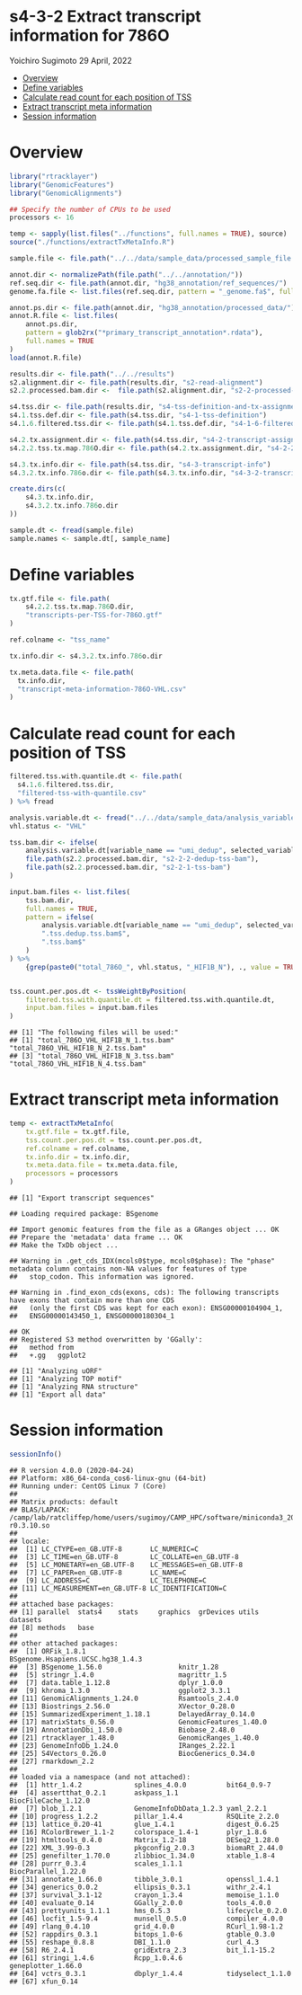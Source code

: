 s4-3-2 Extract transcript information for 786O
================
Yoichiro Sugimoto
29 April, 2022

  - [Overview](#overview)
  - [Define variables](#define-variables)
  - [Calculate read count for each position of
    TSS](#calculate-read-count-for-each-position-of-tss)
  - [Extract transcript meta
    information](#extract-transcript-meta-information)
  - [Session information](#session-information)

# Overview

``` r
library("rtracklayer")
library("GenomicFeatures")
library("GenomicAlignments")

## Specify the number of CPUs to be used
processors <- 16

temp <- sapply(list.files("../functions", full.names = TRUE), source)
source("./functions/extractTxMetaInfo.R")

sample.file <- file.path("../../data/sample_data/processed_sample_file.csv")

annot.dir <- normalizePath(file.path("../../annotation/"))
ref.seq.dir <- file.path(annot.dir, "hg38_annotation/ref_sequences/")
genome.fa.file <- list.files(ref.seq.dir, pattern = "_genome.fa$", full.names = TRUE)

annot.ps.dir <- file.path(annot.dir, "hg38_annotation/processed_data/")
annot.R.file <- list.files(
    annot.ps.dir,
    pattern = glob2rx("*primary_transcript_annotation*.rdata"),
    full.names = TRUE
)
load(annot.R.file)

results.dir <- file.path("../../results")
s2.alignment.dir <- file.path(results.dir, "s2-read-alignment")
s2.2.processed.bam.dir <-  file.path(s2.alignment.dir, "s2-2-processed-data")

s4.tss.dir <- file.path(results.dir, "s4-tss-definition-and-tx-assignment")
s4.1.tss.def.dir <- file.path(s4.tss.dir, "s4-1-tss-definition")
s4.1.6.filtered.tss.dir <- file.path(s4.1.tss.def.dir, "s4-1-6-filtered-tss")

s4.2.tx.assignment.dir <- file.path(s4.tss.dir, "s4-2-transcript-assignment")
s4.2.2.tss.tx.map.786O.dir <- file.path(s4.2.tx.assignment.dir, "s4-2-2-tss-transcript-mapping-786O")

s4.3.tx.info.dir <- file.path(s4.tss.dir, "s4-3-transcript-info")
s4.3.2.tx.info.786o.dir <- file.path(s4.3.tx.info.dir, "s4-3-2-transcript-info-for-786O")

create.dirs(c(
    s4.3.tx.info.dir,
    s4.3.2.tx.info.786o.dir
))

sample.dt <- fread(sample.file)
sample.names <- sample.dt[, sample_name]
```

# Define variables

``` r
tx.gtf.file <- file.path(
    s4.2.2.tss.tx.map.786O.dir,
    "transcripts-per-TSS-for-786O.gtf"
)

ref.colname <- "tss_name"

tx.info.dir <- s4.3.2.tx.info.786o.dir

tx.meta.data.file <- file.path(
  tx.info.dir,
  "transcript-meta-information-786O-VHL.csv"
)
```

# Calculate read count for each position of TSS

``` r
filtered.tss.with.quantile.dt <- file.path(
  s4.1.6.filtered.tss.dir,
  "filtered-tss-with-quantile.csv"
) %>% fread

analysis.variable.dt <- fread("../../data/sample_data/analysis_variables.csv")
vhl.status <- "VHL"

tss.bam.dir <- ifelse(
    analysis.variable.dt[variable_name == "umi_dedup", selected_variable] == "dedup",
    file.path(s2.2.processed.bam.dir, "s2-2-2-dedup-tss-bam"),
    file.path(s2.2.processed.bam.dir, "s2-2-1-tss-bam")
)

input.bam.files <- list.files(
    tss.bam.dir,
    full.names = TRUE,
    pattern = ifelse(
        analysis.variable.dt[variable_name == "umi_dedup", selected_variable] == "dedup",
        ".tss.dedup.tss.bam$",
        ".tss.bam$"
    )
) %>%
    {grep(paste0("total_786O_", vhl.status, "_HIF1B_N"), ., value = TRUE)}


tss.count.per.pos.dt <- tssWeightByPosition(
    filtered.tss.with.quantile.dt = filtered.tss.with.quantile.dt,
    input.bam.files = input.bam.files
)
```

    ## [1] "The following files will be used:"
    ## [1] "total_786O_VHL_HIF1B_N_1.tss.bam" "total_786O_VHL_HIF1B_N_2.tss.bam"
    ## [3] "total_786O_VHL_HIF1B_N_3.tss.bam" "total_786O_VHL_HIF1B_N_4.tss.bam"

# Extract transcript meta information

``` r
temp <- extractTxMetaInfo(
    tx.gtf.file = tx.gtf.file,
    tss.count.per.pos.dt = tss.count.per.pos.dt,
    ref.colname = ref.colname,
    tx.info.dir = tx.info.dir,
    tx.meta.data.file = tx.meta.data.file,
    processors = processors
)
```

    ## [1] "Export transcript sequences"

    ## Loading required package: BSgenome

    ## Import genomic features from the file as a GRanges object ... OK
    ## Prepare the 'metadata' data frame ... OK
    ## Make the TxDb object ...

    ## Warning in .get_cds_IDX(mcols0$type, mcols0$phase): The "phase" metadata column contains non-NA values for features of type
    ##   stop_codon. This information was ignored.

    ## Warning in .find_exon_cds(exons, cds): The following transcripts have exons that contain more than one CDS
    ##   (only the first CDS was kept for each exon): ENSG00000104904_1,
    ##   ENSG00000143450_1, ENSG00000180304_1

    ## OK
    ## Registered S3 method overwritten by 'GGally':
    ##   method from   
    ##   +.gg   ggplot2

    ## [1] "Analyzing uORF"
    ## [1] "Analyzing TOP motif"
    ## [1] "Analyzing RNA structure"
    ## [1] "Export all data"

# Session information

``` r
sessionInfo()
```

    ## R version 4.0.0 (2020-04-24)
    ## Platform: x86_64-conda_cos6-linux-gnu (64-bit)
    ## Running under: CentOS Linux 7 (Core)
    ## 
    ## Matrix products: default
    ## BLAS/LAPACK: /camp/lab/ratcliffep/home/users/sugimoy/CAMP_HPC/software/miniconda3_20200606/envs/five_prime_seq_for_VHL_loss_v0.2.1/lib/libopenblasp-r0.3.10.so
    ## 
    ## locale:
    ##  [1] LC_CTYPE=en_GB.UTF-8       LC_NUMERIC=C              
    ##  [3] LC_TIME=en_GB.UTF-8        LC_COLLATE=en_GB.UTF-8    
    ##  [5] LC_MONETARY=en_GB.UTF-8    LC_MESSAGES=en_GB.UTF-8   
    ##  [7] LC_PAPER=en_GB.UTF-8       LC_NAME=C                 
    ##  [9] LC_ADDRESS=C               LC_TELEPHONE=C            
    ## [11] LC_MEASUREMENT=en_GB.UTF-8 LC_IDENTIFICATION=C       
    ## 
    ## attached base packages:
    ## [1] parallel  stats4    stats     graphics  grDevices utils     datasets 
    ## [8] methods   base     
    ## 
    ## other attached packages:
    ##  [1] ORFik_1.8.1                       BSgenome.Hsapiens.UCSC.hg38_1.4.3
    ##  [3] BSgenome_1.56.0                   knitr_1.28                       
    ##  [5] stringr_1.4.0                     magrittr_1.5                     
    ##  [7] data.table_1.12.8                 dplyr_1.0.0                      
    ##  [9] khroma_1.3.0                      ggplot2_3.3.1                    
    ## [11] GenomicAlignments_1.24.0          Rsamtools_2.4.0                  
    ## [13] Biostrings_2.56.0                 XVector_0.28.0                   
    ## [15] SummarizedExperiment_1.18.1       DelayedArray_0.14.0              
    ## [17] matrixStats_0.56.0                GenomicFeatures_1.40.0           
    ## [19] AnnotationDbi_1.50.0              Biobase_2.48.0                   
    ## [21] rtracklayer_1.48.0                GenomicRanges_1.40.0             
    ## [23] GenomeInfoDb_1.24.0               IRanges_2.22.1                   
    ## [25] S4Vectors_0.26.0                  BiocGenerics_0.34.0              
    ## [27] rmarkdown_2.2                    
    ## 
    ## loaded via a namespace (and not attached):
    ##  [1] httr_1.4.2             splines_4.0.0          bit64_0.9-7           
    ##  [4] assertthat_0.2.1       askpass_1.1            BiocFileCache_1.12.0  
    ##  [7] blob_1.2.1             GenomeInfoDbData_1.2.3 yaml_2.2.1            
    ## [10] progress_1.2.2         pillar_1.4.4           RSQLite_2.2.0         
    ## [13] lattice_0.20-41        glue_1.4.1             digest_0.6.25         
    ## [16] RColorBrewer_1.1-2     colorspace_1.4-1       plyr_1.8.6            
    ## [19] htmltools_0.4.0        Matrix_1.2-18          DESeq2_1.28.0         
    ## [22] XML_3.99-0.3           pkgconfig_2.0.3        biomaRt_2.44.0        
    ## [25] genefilter_1.70.0      zlibbioc_1.34.0        xtable_1.8-4          
    ## [28] purrr_0.3.4            scales_1.1.1           BiocParallel_1.22.0   
    ## [31] annotate_1.66.0        tibble_3.0.1           openssl_1.4.1         
    ## [34] generics_0.0.2         ellipsis_0.3.1         withr_2.4.1           
    ## [37] survival_3.1-12        crayon_1.3.4           memoise_1.1.0         
    ## [40] evaluate_0.14          GGally_2.0.0           tools_4.0.0           
    ## [43] prettyunits_1.1.1      hms_0.5.3              lifecycle_0.2.0       
    ## [46] locfit_1.5-9.4         munsell_0.5.0          compiler_4.0.0        
    ## [49] rlang_0.4.10           grid_4.0.0             RCurl_1.98-1.2        
    ## [52] rappdirs_0.3.1         bitops_1.0-6           gtable_0.3.0          
    ## [55] reshape_0.8.8          DBI_1.1.0              curl_4.3              
    ## [58] R6_2.4.1               gridExtra_2.3          bit_1.1-15.2          
    ## [61] stringi_1.4.6          Rcpp_1.0.4.6           geneplotter_1.66.0    
    ## [64] vctrs_0.3.1            dbplyr_1.4.4           tidyselect_1.1.0      
    ## [67] xfun_0.14
